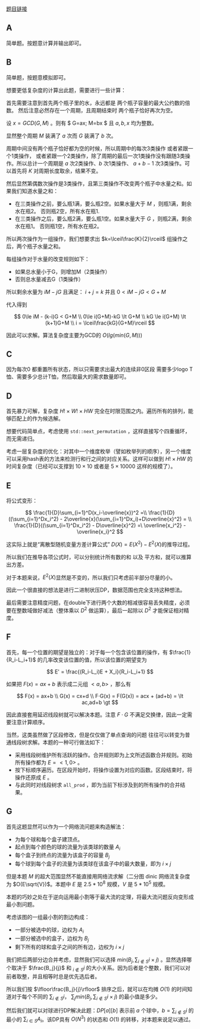 [题目链接](https://atcoder.jp/contests/abc332/tasks)

## A

简单题。按题意计算并输出即可。

## B

简单题，按题意模拟即可。

想要更低复杂度的计算出此题，需要进行一些计算：

首先需要注意到首先两个瓶子里的水，永远都是 两个瓶子容量的最大公约数的倍数。
然后注意必然存在一个周期，且周期结束时 两个瓶子恰好再次为空。

设 $x = GCD(G, M)$ 。则有 $ G=ax; M=bx $ 且 $a, b, x$ 均为整数。

显然整个周期 $M$ 装满了 $a$ 次而 $G$ 装满了 $b$ 次。

周期中间没有两个瓶子恰好都为空的时候，所以周期中的每次3类操作 或者紧跟一个1类操作， 或者紧跟一个2类操作，除了周期的最后一次1类操作没有跟随3类操作。所以总计一个周期是 $a$ 次2类操作、$b$ 次1类操作、 $a+b-1$ 次3类操作。可以首先将 $K$ 对周期长度取余，结果不变。

然后显然第偶数次操作是3类操作，且第三类操作不改变两个瓶子中水量之和。如果我们知道水量之和：

* 在三类操作之前，要么瓶1满，要么瓶2空。如果水量大于 $M$ ，则瓶1满，剩余水在瓶2。 否则瓶2空，所有水在瓶1.
* 在三类操作之后，要么瓶2满，要么瓶1空。如果水量大于 $G$ ，则瓶2满，剩余水在瓶1。 否则瓶1空，所有水在瓶2。

所以两次操作为一组操作，我们想要求出 $k=\lceil\frac{K}{2}\rceil$ 组操作之后，两个瓶子水量之和。

每组操作对于水量的改变规则如下：

* 如果总水量小于G，则增加M（2类操作）
* 否则总水量减去G（1类操作）

所以剩余水量为 $iM-jG$ 且满足： $i+j=k$ 并且 $0\lt iM-jG \lt G+M$

代入得到 

$$
0\le iM - (k-i)G < G+M \\
0\le i(G+M)-kG \lt G+M \\
kG \le i(G+M) \lt (k+1)G+M \\
i = \lceil\frac{kG}{G+M}\rceil
$$

因此可以求解。算法复杂度主要为GCD的 $O(lg(min(G,M)))$

## C

因为每次0 都重置所有状态，所以只需要求出最大的连续非0区段 需要多少logo T恤、需要多少总计T恤，然后取最大的需求数量即可。

## D

首先暴力可解，复杂度 $H!\times W! \times HW$ 完全在时限范围之内。遍历所有的排列，能够匹配上的作为候选解。

想要代码简单点，考虑使用 `std::next_permutation` ，这样直接写个四重循环，而无需递归。

考虑一层复杂度的优化：对其中一个维度枚举（譬如枚举列的顺序），另一个维度可以采用hash表的方法来检测行和行之间的对应关系。这样可以做到 $H!\times HW$  的时间复杂度（已经可以支撑到 $10\times 10$ 或者是 $5\times 10000$ 这样的规模了）。

## E 

将公式变形：

$$
\frac{1}{D}\sum_{i=1}^D(x_i-\overline{x})^2 =\\
\frac{1}{D}((\sum_{i=1}^Dx_i^2) - 2\overline{x}(\sum_{i=1}^Dx_i)+D\overline{x}^2) = \\
\frac{1}{D}((\sum_{i=1}^Dx_i^2) - D\overline{x}^2) =\
\overline{x_i^2} - \overline{x_i}^2
$$

这实际上就是“离散型随机变量方差计算公式” $D(X) = E(X^2)-E^2(X)$的推导过程。

所以我们在推导各项公式时，可以分别统计所有数的和 以及 平方和，就可以推算出方差。

对于本题来说，$E^2(X)$显然是不变的，所以我们只考虑前半部分尽量的小。

因此一个很直接的想法是进行二进制状压DP，数据范围也完全支持这种想法。

最后需要注意精度问题，在double下进行两个大数的相减很容易丢失精度，必须要在整数域做好减法（整体乘以 $D^2$ 做运算），最后一起除以 $D^2$ 才能保证相对精度。

## F

首先，每一个位置的期望是独立的：对于每一个包含该位置的操作，有 $\frac{1}{R_i-L_i+1}$ 的几率改变该位置的值，所以该位置的期望变为 

$$
E' = \frac{(R_i-L_i)E + X_i}{R_i-L_i+1}
$$

如果把 $F(x) = ax+b$ 表示成二元组 $\lt a, b\gt$ ，那么有

$$
F(x) = ax+b \\
G(x) = cx+d \\
F·G(x) = F(G(x)) = acx + (ad+b) = \lt ac,ad+b \gt
$$

因此直接套用延迟线段树就可以解决本题。注意 $F·G$ 不满足交换律，因此一定需要注意计算顺序。

当然，这类虽然做了区段修改，但是仅仅做了单点查询的问题 往往可以转变为普通线段树求解。本题的一种可行做法如下：

* 采用线段树维护所有活跃的操作。合并规则即为上文所述函数合并规则。初始所有操作都为 $E=\lt 1,0\gt$ 。
* 按下标顺序遍历。在区段开始时，将操作设置为对应的函数。区段结束时，将操作还原成 $E$ 。
* 与此同时对线段树求 `all_prod` ，即为当前下标涉及到的所有操作的合并结果。

## G

首先这题显然可以作为一个网络流问题来构造解法：

* 为每个球和每个盒子建顶点。
* 起点到每个颜色的球的流量为该类球的数量 $A_i$
* 每个盒子到终点的流量为该盒子的容量 $B_j$
* 每个球到每个盒子的流量为该类球在该盒子中的最大数量，即为 $i\times j$

但是本题 $M$ 的超大范围显然不能直接用网络流求解（二分图 dinic 网络流复杂度为 $O(E\sqrt{V})$。本题中 $E$ 是 $2.5*10^8$ 规模，$V$ 是 $5*10^5$ 规模。

本题的巧妙之处在于逆向运用最小割等于最大流的定理，将最大流问题反向变形成最小割问题。

考虑该图的一组最小割的割边构成：

* 一部分被选中的球，边权为 $A_i$
* 一部分被选中的盒子，边权为 $B_j$ 
* 剩下所有的球和盒子之间的所有边，边权为 $i\times j$

我们把后两部分边合并考虑，显然我们可以选择 $min(B_j, \sum_{i \notin S}{i}\times j)$ 。显然选择哪个取决于 $\frac{B_j}{j}$ 和 $_{i \notin S}{i}$ 的大小关系。因为后者是个整数，我们可以对前者取整，并且相等时总是优先选后者。

所以我们按 $\lfloor\frac{B_j}{j}\rfloor$ 排序之后，就可以在均摊 $O(1)$ 的时间知道对于每个不同的 $\sum_{i \notin S}{i}$， $\sum_{j}min(B_j, \sum_{i \notin S}{i}\times j)$ 的最小值是多少。

然后我们就可以对球进行DP解决此题：$DP[a][b]$ 表示前 $a$ 个球中，$b=\sum_{i \notin S}{i}$ 的最小的 $\sum_{i\in S}{A_i}$。该DP具有 $O(N^3)$ 的状态和 $O(1)$ 的转移，对本题来说足以通过。
